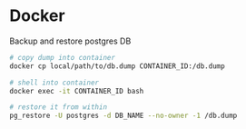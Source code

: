 # Docker


Backup and restore postgres DB
```bash
# copy dump into container
docker cp local/path/to/db.dump CONTAINER_ID:/db.dump

# shell into container
docker exec -it CONTAINER_ID bash

# restore it from within
pg_restore -U postgres -d DB_NAME --no-owner -1 /db.dump
```
